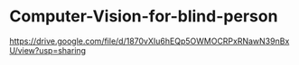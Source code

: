 # Computer-Vision-for-blind-person
https://drive.google.com/file/d/1870vXIu6hEQp5OWMOCRPxRNawN39nBxU/view?usp=sharing
